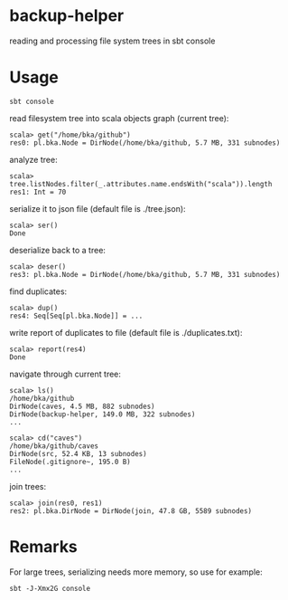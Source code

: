 # backup-helper
reading and processing file system trees in sbt console

Usage
=====

    sbt console

read filesystem tree into scala objects graph (current tree):

    scala> get("/home/bka/github")
    res0: pl.bka.Node = DirNode(/home/bka/github, 5.7 MB, 331 subnodes)

analyze tree:

    scala> tree.listNodes.filter(_.attributes.name.endsWith("scala")).length
    res1: Int = 70

serialize it to json file (default file is ./tree.json):

    scala> ser()
    Done

deserialize back to a tree:

    scala> deser()
    res3: pl.bka.Node = DirNode(/home/bka/github, 5.7 MB, 331 subnodes)

find duplicates:

    scala> dup()
    res4: Seq[Seq[pl.bka.Node]] = ...

write report of duplicates to file (default file is ./duplicates.txt):

    scala> report(res4)
    Done

navigate through current tree:

    scala> ls()
    /home/bka/github
    DirNode(caves, 4.5 MB, 882 subnodes)
    DirNode(backup-helper, 149.0 MB, 322 subnodes)
    ...

    scala> cd("caves")
    /home/bka/github/caves
    DirNode(src, 52.4 KB, 13 subnodes)
    FileNode(.gitignore~, 195.0 B)
    ...

join trees:

    scala> join(res0, res1)
    res2: pl.bka.DirNode = DirNode(join, 47.8 GB, 5589 subnodes)

Remarks
======

For large trees, serializing needs more memory, so use for example:
    
    sbt -J-Xmx2G console


